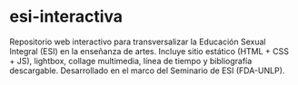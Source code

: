 # esi-interactiva
Repositorio web interactivo para transversalizar la Educación Sexual Integral (ESI) en la enseñanza de artes. Incluye sitio estático (HTML + CSS + JS), lightbox, collage multimedia, línea de tiempo y bibliografía descargable. Desarrollado en el marco del Seminario de ESI (FDA-UNLP).
